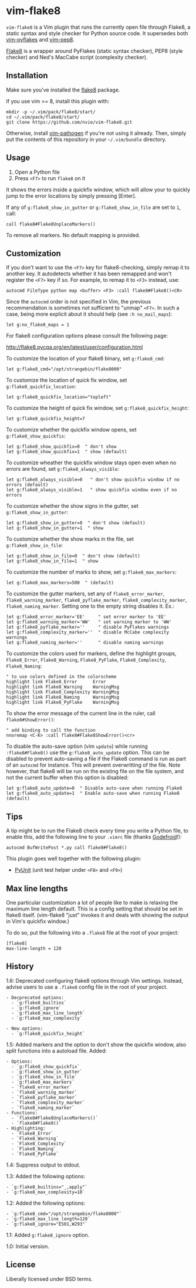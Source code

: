 vim-flake8
==========
`vim-flake8` is a Vim plugin that runs the currently open file through Flake8,
a static syntax and style checker for Python source code.  It supersedes both
[vim-pyflakes](https://github.com/nvie/vim-pyflakes) and
[vim-pep8](https://github.com/nvie/vim-pep8).

[Flake8](https://pypi.python.org/pypi/flake8/) is a wrapper around PyFlakes
(static syntax checker), PEP8 (style checker) and Ned's MacCabe script
(complexity checker).


Installation
------------

Make sure you've installed the
[flake8](https://pypi.python.org/pypi/flake8/) package.

If you use vim >= 8, install this plugin with:
```
mkdir -p ~/.vim/pack/flake8/start/
cd ~/.vim/pack/flake8/start/
git clone https://github.com/nvie/vim-flake8.git
```

Otherwise, install [vim-pathogen](https://github.com/tpope/vim-pathogen)
if you're not using it already. Then, simply put the
contents of this repository in your `~/.vim/bundle` directory.

Usage
-----
1. Open a Python file
2. Press `<F7>` to run `flake8` on it

It shows the errors inside a quickfix window, which will allow your to quickly
jump to the error locations by simply pressing [Enter].

If any of `g:flake8_show_in_gutter` or `g:flake8_show_in_file` are set to `1`, call:

    call flake8#Flake8UnplaceMarkers()

To remove all markers. No default mapping is provided.

Customization
-------------
If you don't want to use the `<F7>` key for flake8-checking, simply remap it to
another key.  It autodetects whether it has been remapped and won't register
the `<F7>` key if so.  For example, to remap it to `<F3>` instead, use:

    autocmd FileType python map <buffer> <F3> :call flake8#Flake8()<CR>

Since the `autocmd` order is not specified in Vim, the previous
recommendation is sometimes not sufficient to "unmap" `<F7>`. In such a
case, being more explicit about it should help (see `:h no_mail_maps`):

    let g:no_flake8_maps = 1

For flake8 configuration options please consult the following page:

http://flake8.pycqa.org/en/latest/user/configuration.html

To customize the location of your flake8 binary, set `g:flake8_cmd`:

    let g:flake8_cmd="/opt/strangebin/flake8000"

To customize the location of quick fix window, set `g:flake8_quickfix_location`:

    let g:flake8_quickfix_location="topleft"

To customize the height of quick fix window, set `g:flake8_quickfix_height`:

    let g:flake8_quickfix_height=7

To customize whether the quickfix window opens, set `g:flake8_show_quickfix`:

    let g:flake8_show_quickfix=0  " don't show
    let g:flake8_show_quickfix=1  " show (default)

To customize wheather the quickfix window stays open even when no errors are found, set
`g:flake8_always_visible`:

    let g:flake8_always_visible=0   " don't show quickfix window if no errors (default)
    let g:flake8_always_visible=1   " show quickfix window even if no errors

To customize whether the show signs in the gutter, set `g:flake8_show_in_gutter`:

    let g:flake8_show_in_gutter=0  " don't show (default)
    let g:flake8_show_in_gutter=1  " show

To customize whether the show marks in the file, set `g:flake8_show_in_file`:

    let g:flake8_show_in_file=0  " don't show (default)
    let g:flake8_show_in_file=1  " show

To customize the number of marks to show, set `g:flake8_max_markers`:

    let g:flake8_max_markers=500  " (default)

To customize the gutter markers, set any of `flake8_error_marker`, `flake8_warning_marker`,
`flake8_pyflake_marker`, `flake8_complexity_marker`, `flake8_naming_marker`. Setting one to
the empty string disables it. Ex.:

    let g:flake8_error_marker='EE'     " set error marker to 'EE'
    let g:flake8_warning_marker='WW'   " set warning marker to 'WW'
    let g:flake8_pyflake_marker=''     " disable PyFlakes warnings
    let g:flake8_complexity_marker=''  " disable McCabe complexity warnings
    let g:flake8_naming_marker=''      " disable naming warnings

To customize the colors used for markers, define the highlight groups, `Flake8_Error`,
`Flake8_Warning`, `Flake8_PyFlake`, `Flake8_Complexity`, `Flake8_Naming`:

    " to use colors defined in the colorscheme
    highlight link Flake8_Error      Error
    highlight link Flake8_Warning    WarningMsg
    highlight link Flake8_Complexity WarningMsg
    highlight link Flake8_Naming     WarningMsg
    highlight link Flake8_PyFlake    WarningMsg

To show the error message of the current line in the ruler, call `flake8#ShowError()`:

    " add binding to call the function
    nnoremap <C-K> :call flake8#Flake8ShowError()<cr>
    
To disable the auto-save option (vim `update`) while running `:flake8#Flake8()` use the
`g:flake8_auto_update` option. This can be disabled to prevent auto-saving a file if the
Flake8 command is run as part of an `autocmd` for instance. This will prevent overwritting
of the file. Note however, that flake8 will be run on the existing file on the file system,
and not the current buffer when this option is disabled:

    let g:flake8_auto_update=0  " Disable auto-save when running Flake8
    let g:flake8_auto_update=1  " Enable auto-save when running Flake8 (default)

Tips
----
A tip might be to run the Flake8 check every time you write a Python file, to
enable this, add the following line to your `.vimrc` file (thanks
[Godefroid](https://github.com/gotcha)!):

    autocmd BufWritePost *.py call flake8#Flake8()

This plugin goes well together with the following plugin:

- [PyUnit](https://github.com/nvie/vim-pyunit) (unit test helper under `<F8>`
  and `<F9>`)


Max line lengths
----------------

One particular customization a lot of people like to make is relaxing the
maximum line length default.  This is a config setting that should be set in
flake8 itself. (vim-flake8 "just" invokes it and deals with showing the output
in Vim's quickfix window.)

To do so, put the following into a `.flake8` file at the root of your project:

    [flake8]
    max-line-length = 120


History
-------
1.6: Deprecated configuring flake8 options through Vim settings.  Instead,
advise users to use a `.flake8` config file in the root of your project.

    - Decprecated options:
      - `g:flake8_builtins`
      - `g:flake8_ignore`
      - `g:flake8_max_line_length`
      - `g:flake8_max_complexity`

    - New options:
      - `g:flake8_quickfix_height`

1.5: Added markers and the option to don't show the quickfix window, also split
functions into a autoload file. Added:

    - Options:
      - `g:flake8_show_quickfix`
      - `g:flake8_show_in_gutter`
      - `g:flake8_show_in_file`
      - `g:flake8_max_markers`
      - `flake8_error_marker`
      - `flake8_warning_marker`
      - `flake8_pyflake_marker`
      - `flake8_complexity_marker`
      - `flake8_naming_marker`
    - Functions:
      - `flake8#Flake8UnplaceMarkers()`
      - `flake8#Flake8()`
    - Highlighting:
      - `Flake8_Error`
      - `Flake8_Warning`
      - `Flake8_Complexity`
      - `Flake8_Naming`
      - `Flake8_PyFlake`

1.4: Suppress output to stdout.

1.3: Added the following options:

    - `g:flake8_builtins="_,apply"`
    - `g:flake8_max_complexity=10`

1.2: Added the following options:

    - `g:flake8_cmd="/opt/strangebin/flake8000"`
    - `g:flake8_max_line_length=120`
    - `g:flake8_ignore="E501,W293"`

1.1: Added `g:flake8_ignore` option.

1.0: Initial version.


License
-------

Liberally licensed under BSD terms.
